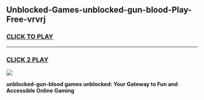 
## Unblocked-Games-unblocked-gun-blood-Play-Free-vrvrj
<h3>
<a href="https://premium76.site?title=unblocked-gun-blood&ref=10A">CLICK TO PLAY</a></h3>
<hr>

<h3>
<a href="https://premium76.site?title=unblocked-gun-blood&ref=10A">CLICK 2 PLAY</a>
  
</h3>

<a href="https://premium76.site?title=unblocked-gun-blood&ref=10A"><img src="https://clearcache.store/games.png"></a>


**unblocked-gun-blood games unblocked: Your Gateway to Fun and Accessible Online Gaming**
